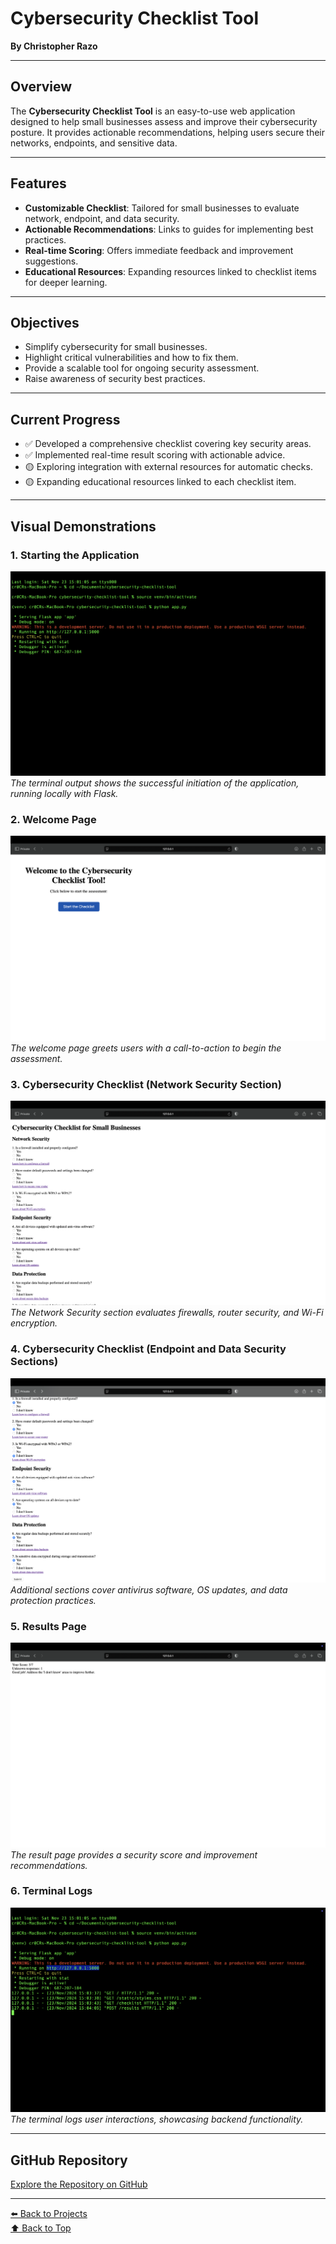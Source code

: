 # Cybersecurity Checklist Tool

**By Christopher Razo**

---

## Overview

The **Cybersecurity Checklist Tool** is an easy-to-use web application designed to help small businesses assess and improve their cybersecurity posture. It provides actionable recommendations, helping users secure their networks, endpoints, and sensitive data.

---

## Features

- **Customizable Checklist**: Tailored for small businesses to evaluate network, endpoint, and data security.
- **Actionable Recommendations**: Links to guides for implementing best practices.
- **Real-time Scoring**: Offers immediate feedback and improvement suggestions.
- **Educational Resources**: Expanding resources linked to checklist items for deeper learning.

---

## Objectives

- Simplify cybersecurity for small businesses.
- Highlight critical vulnerabilities and how to fix them.
- Provide a scalable tool for ongoing security assessment.
- Raise awareness of security best practices.

---

## Current Progress

- ✅ Developed a comprehensive checklist covering key security areas.
- ✅ Implemented real-time result scoring with actionable advice.
- 🟡 Exploring integration with external resources for automatic checks.
- 🟡 Expanding educational resources linked to each checklist item.

---

## Visual Demonstrations

### **1. Starting the Application**
![Starting the Application](../assets/images/cybersecurity-checklist-start.png)  
*The terminal output shows the successful initiation of the application, running locally with Flask.*

### **2. Welcome Page**
![Welcome Page](../assets/images/cybersecurity-checklist-welcome.png)  
*The welcome page greets users with a call-to-action to begin the assessment.*

### **3. Cybersecurity Checklist (Network Security Section)**
![Network Security](../assets/images/cybersecurity-checklist-network.png)  
*The Network Security section evaluates firewalls, router security, and Wi-Fi encryption.*

### **4. Cybersecurity Checklist (Endpoint and Data Security Sections)**
![Endpoint and Data Security](../assets/images/cybersecurity-checklist-endpoint-data.png)  
*Additional sections cover antivirus software, OS updates, and data protection practices.*

### **5. Results Page**
![Results Page](../assets/images/cybersecurity-checklist-results.png)  
*The result page provides a security score and improvement recommendations.*

### **6. Terminal Logs**
![Terminal Logs](../assets/images/cybersecurity-checklist-logs.png)  
*The terminal logs user interactions, showcasing backend functionality.*

---

## GitHub Repository

[Explore the Repository on GitHub](https://github.com/c-razo/cybersecurity-checklist-tool)

---

[⬅️ Back to Projects](../index.md#projects)  
[⬆️ Back to Top](#cybersecurity-checklist-tool)
